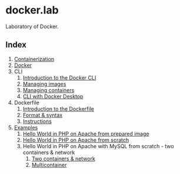 # docker.lab

Laboratory of Docker.

## Index

1. [Containerization](basics/containerization.md)
2. [Docker](basics/docker.md)
3. CLI
    1. [Introduction to the Docker CLI](basics/cli_intro.md)
    2. [Managing images](basics/cli_images.md)
    3. [Managing containers](basics/cli_containers.md)
    4. [CLI with Docker Desktop](basics/cli_and_docker_desktop.md)
4. Dockerfile
    1. [Introduction to the Dockerfile](basics/dockerfile_intro.md)
    2. [Format & syntax](basics/dockerfile_format_and_syntax.md)
    3. [Instructions](basics/dockerfile_instructions.md)
5. [Examples](examples/)
    1. [Hello World in PHP on Apache from prepared image](examples/hello-php/hello-php.md)
    2. [Hello World in PHP on Apache from scratch](examples/hello-php-and-apache/hello-php-and-apache.md)
    3. Hello World in PHP on Apache with MySQL from scratch - two containers & network
        1. [Two containers & network](examples/hello-php-and-mysql/network/hello-php-and-mysql.md)
        2. [Multicontainer](examples/hello-php-and-mysql/compose/hello-php-and-mysql.md)
